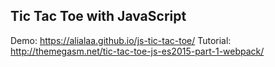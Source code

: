 ## Tic Tac Toe with JavaScript

Demo: https://alialaa.github.io/js-tic-tac-toe/
Tutorial: http://themegasm.net/tic-tac-toe-js-es2015-part-1-webpack/
